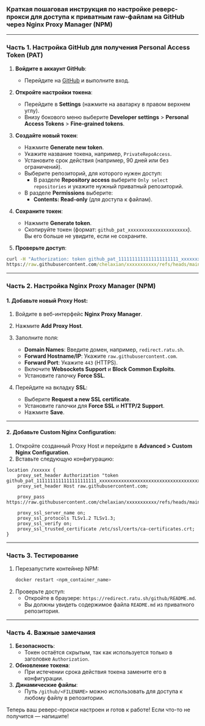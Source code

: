 ### Краткая пошаговая инструкция по настройке реверс-прокси для доступа к приватным raw-файлам на GitHub через **Nginx Proxy Manager (NPM)**

---

### Часть 1. Настройка GitHub для получения Personal Access Token (PAT)

1. **Войдите в аккаунт GitHub**:
   - Перейдите на [GitHub](https://github.com) и выполните вход.

2. **Откройте настройки токена**:
   - Перейдите в **Settings** (нажмите на аватарку в правом верхнем углу).
   - Внизу бокового меню выберите **Developer settings** > **Personal Access Tokens** > **Fine-grained tokens**.

3. **Создайте новый токен**:
   - Нажмите **Generate new token**.
   - Укажите название токена, например, `PrivateRepoAccess`.
   - Установите срок действия (например, 90 дней или без ограничений).
   - Выберите репозиторий, для которого нужен доступ:
     - В разделе **Repository access** выберите `Only select repositories` и укажите нужный приватный репозиторий.
   - В разделе **Permissions** выберите:
     - **Contents: Read-only** (для доступа к файлам).

4. **Сохраните токен**:
   - Нажмите **Generate token**.
   - Скопируйте токен (формат: `github_pat_xxxxxxxxxxxxxxxxxxxxxx`). Вы его больше не увидите, если не сохраните.

5. **Проверьте доступ**:
```cmd
curl -H "Authorization: token github_pat_1111111111111111111111_xxxxxxxxxxxxxxxxxxxxxxxxxxxxxxxxxxxxxxxxxxxxxxxxxxxxxxxxxxx" \
https://raw.githubusercontent.com/chelaxian/xxxxxxxxxxx/refs/heads/main/README.md
```

---

### Часть 2. Настройка Nginx Proxy Manager (NPM)

#### 1. **Добавьте новый Proxy Host**:
1. Войдите в веб-интерфейс **Nginx Proxy Manager**.
2. Нажмите **Add Proxy Host**.
3. Заполните поля:
   - **Domain Names**: Введите домен, например, `redirect.ratu.sh`.
   - **Forward Hostname/IP**: Укажите `raw.githubusercontent.com`.
   - **Forward Port**: Укажите `443` (HTTPS).
   - Включите **Websockets Support** и **Block Common Exploits**.
   - Установите галочку **Force SSL**.

4. Перейдите на вкладку **SSL**:
   - Выберите **Request a new SSL certificate**.
   - Установите галочки для **Force SSL** и **HTTP/2 Support**.
   - Нажмите **Save**.

---

#### 2. **Добавьте Custom Nginx Configuration**:
1. Откройте созданный Proxy Host и перейдите в **Advanced > Custom Nginx Configuration**.
2. Вставьте следующую конфигурацию:

```nginx
location /xxxxxx {
    proxy_set_header Authorization "token github_pat_1111111111111111111111_xxxxxxxxxxxxxxxxxxxxxxxxxxxxxxxxxxxxxxxxxxxxxxxxxxxxxxxxxxx";
    proxy_set_header Host raw.githubusercontent.com;

    proxy_pass https://raw.githubusercontent.com/chelaxian/xxxxxxxxxxx/refs/heads/main/README.md;

    proxy_ssl_server_name on;
    proxy_ssl_protocols TLSv1.2 TLSv1.3;
    proxy_ssl_verify on;
    proxy_ssl_trusted_certificate /etc/ssl/certs/ca-certificates.crt;
}
```

---

### Часть 3. Тестирование
1. Перезапустите контейнер NPM:
   ```bash
   docker restart <npm_container_name>
   ```
2. Проверьте доступ:
   - Откройте в браузере: `https://redirect.ratu.sh/github/README.md`.
   - Вы должны увидеть содержимое файла `README.md` из приватного репозитория.

---

### Часть 4. Важные замечания
1. **Безопасность**:
   - Токен остаётся скрытым, так как используется только в заголовке `Authorization`.
2. **Обновление токена**:
   - При истечении срока действия токена замените его в конфигурации.
3. **Динамические файлы**:
   - Путь `/github/<FILENAME>` можно использовать для доступа к любому файлу в репозитории.

Теперь ваш реверс-прокси настроен и готов к работе! Если что-то не получится — напишите!
